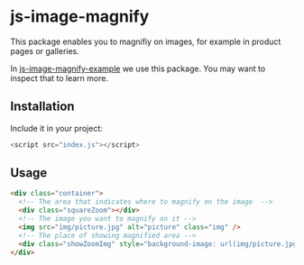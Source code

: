 # js-image-magnify

This package enables you to magnifiy on images, for example in product pages or galleries.

In [js-image-magnify-example](https://github.com/fatemeh-khoshkam/js-image-magnify-example) we use this package.
You may want to inspect that to learn more.

## Installation

Include it in your project:

```js
<script src="index.js"></script>
```

## Usage

```html
<div class="container">
  <!-- The area that indicates where to magnify on the image  -->
  <div class="squareZoom"></div>
  <!-- The image you want to magnify on it -->
  <img src="img/picture.jpg" alt="picture" class="img" />
  <!-- The place of showing magnified area -->
  <div class="showZoomImg" style="background-image: url(img/picture.jpg)"></div>
</div>
```
